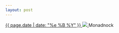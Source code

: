 ```yaml
---
layout: post
---
```


<p>
  <a href="/9">
    <time>{{ page.date | date: "%e %B %Y" }}</time>
    <img src="{{ site.assets_url }}/9.jpg">
  </a>
  Monadnock
</p>
